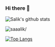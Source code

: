 ### Hi there 👋

<!--
**saaalik/saaalik** is a ✨ _special_ ✨ repository because its `README.md` (this file) appears on your GitHub profile.

Here are some ideas to get you started:

- 🔭 I’m currently working on ...
- 🌱 I’m currently learning ...
- 👯 I’m looking to collaborate on ...
- 🤔 I’m looking for help with ...
- 💬 Ask me about ...
- 📫 How to reach me: ...
- 😄 Pronouns: ...
- ⚡ Fun fact: ...
-->


![Salik's github stats](https://github-readme-stats.vercel.app/api?username=saaalik&show_icons=true&theme=bear)
<p align="left"> <img src=https://komarev.com/ghpvc/?username=saaalik alt=saaalik/></p>


[![Top Langs](https://github-readme-stats.vercel.app/api/top-langs/?username=saaalik)](https://github.com/saaalik/github-readme-stats) 
